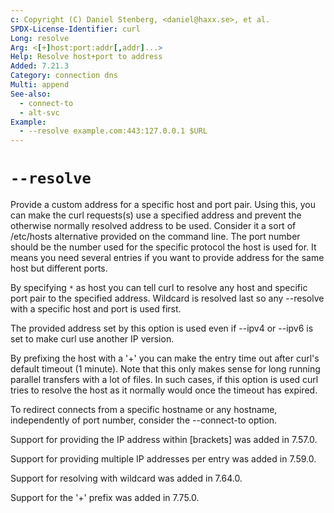 ```yaml
---
c: Copyright (C) Daniel Stenberg, <daniel@haxx.se>, et al.
SPDX-License-Identifier: curl
Long: resolve
Arg: <[+]host:port:addr[,addr]...>
Help: Resolve host+port to address
Added: 7.21.3
Category: connection dns
Multi: append
See-also:
  - connect-to
  - alt-svc
Example:
  - --resolve example.com:443:127.0.0.1 $URL
---
```


# `--resolve`

Provide a custom address for a specific host and port pair. Using this, you
can make the curl requests(s) use a specified address and prevent the
otherwise normally resolved address to be used. Consider it a sort of
/etc/hosts alternative provided on the command line. The port number should be
the number used for the specific protocol the host is used for. It means
you need several entries if you want to provide address for the same host but
different ports.

By specifying `*` as host you can tell curl to resolve any host and specific
port pair to the specified address. Wildcard is resolved last so any --resolve
with a specific host and port is used first.

The provided address set by this option is used even if --ipv4 or --ipv6 is
set to make curl use another IP version.

By prefixing the host with a '+' you can make the entry time out after curl's
default timeout (1 minute). Note that this only makes sense for long running
parallel transfers with a lot of files. In such cases, if this option is used
curl tries to resolve the host as it normally would once the timeout has
expired.

To redirect connects from a specific hostname or any hostname, independently
of port number, consider the --connect-to option.

Support for providing the IP address within [brackets] was added in 7.57.0.

Support for providing multiple IP addresses per entry was added in 7.59.0.

Support for resolving with wildcard was added in 7.64.0.

Support for the '+' prefix was added in 7.75.0.
